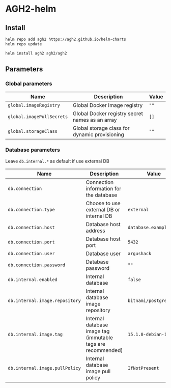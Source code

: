 # AGH2-helm

## Install

```bash
helm repo add agh2 https://agh2.github.io/helm-charts
helm repo update

helm install agh2 agh2/agh2
```

## Parameters

### Global parameters

| Name                      | Description                                     | Value |
| ------------------------- | ----------------------------------------------- | ----- |
| `global.imageRegistry`    | Global Docker Image registry                    | `""`  |
| `global.imagePullSecrets` | Global Docker registry secret names as an array | `[]`  |
| `global.storageClass`     | Global storage class for dynamic provisioning   | `""`  |


### Database parameters

Leave `db.internal.*` as default if use external DB

| Name                           | Description                                                  | Value                  |
| ------------------------------ | ------------------------------------------------------------ | ---------------------- |
| `db.connection`                | Connection information for the database                      |                        |
| `db.connection.type`           | Choose to use external DB or internal DB                     | `external`             |
| `db.connection.host`           | Database host address                                        | `database.example.com` |
| `db.connection.port`           | Database host port                                           | `5432`                 |
| `db.connection.user`           | Database user                                                | `argushack`            |
| `db.connection.password`       | Database password                                            | `""`                   |
| `db.internal.enabled`          | Internal database                                            | `false`                |
| `db.internal.image.repository` | Internal database image repository                           | `bitnami/postgresql`   |
| `db.internal.image.tag`        | Internal database image tag (immutable tags are recommended) | `15.1.0-debian-11-r0`  |
| `db.internal.image.pullPolicy` | Internal database image pull policy                          | `IfNotPresent`         |

